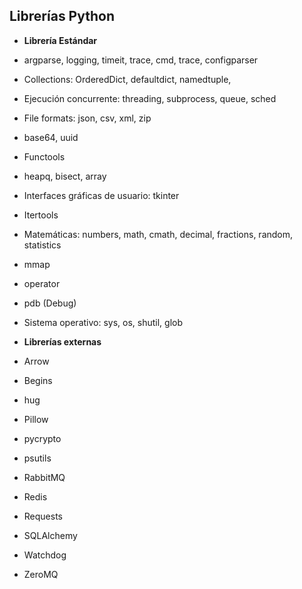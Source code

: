 ## Librerías Python

- **Librería Estándar**

 - argparse, logging, timeit, trace, cmd, trace, configparser
 - Collections: OrderedDict, defaultdict, namedtuple,
 - Ejecución concurrente: threading, subprocess, queue, sched
 - File formats: json, csv, xml, zip
 - base64, uuid
 - Functools
 - heapq, bisect, array
 - Interfaces gráficas de usuario: tkinter
 - Itertools
 - Matemáticas: numbers, math, cmath, decimal, fractions, random, statistics
 - mmap
 - operator
 - pdb (Debug)
 - Sistema operativo: sys, os, shutil, glob

- **Librerías externas**

 - Arrow
 - Begins
 - hug
 - Pillow
 - pycrypto
 - psutils
 - RabbitMQ
 - Redis
 - Requests
 - SQLAlchemy
 - Watchdog
 - ZeroMQ

